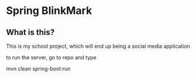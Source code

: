 # Spring BlinkMark

## What is this?

This is my school project, which will end up being a social media application

to run the server, go to repo and type

mvn clean spring-boot:run
